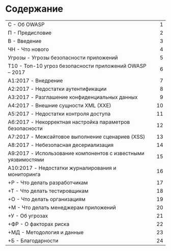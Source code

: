 # **Содержание**
|                                                             |      |      |
| :---------------------------------------------------------- | :--- | ---: |
| С	-	Об OWASP                                                    |      |    1 |
| П	-	Предисловие                                                 |      |    2 |
| В	-	Введение                                                    |      |    3 |
| ЧН	-	Что нового                                              |      |    4 |
| Угрозы	-	Угрозы безопасности приложений                      |      |    5 |
| Т10	-	Топ-10 угроз безопасности приложений OWASP – 2017       |      |    6 |
| A1:2017	-	Внедрение                                           |      |    7 |
| A2:2017	-	Недостатки аутентификации                           |      |    8 |
| A3:2017	-	Разглашение конфиденциальных данных                 |      |    9 |
| A4:2017	-	Внешние сущности XML (XXE)                          |      |   10 |
| A5:2017	-	Недостатки контроля доступа                         |      |   11 |
| A6:2017	-	Некорректная настройка параметров безопасности      |      |   12 |
| A7:2017	-	Межсайтовое выполнение сценариев (XSS)              |      |   13 |
| A8:2017	-	Небезопасная десериализация                         |      |   14 |
| A9:2017	-	Использование компонентов с известными уязвимостями |      |   15 |
| A10:2017	- Недостатки журналирования и мониторинга               |      |   16 |
| +Р	-	Что делать разработчикам                                |      |   17 |
| +Т	-	Что делать тестировщикам                                |      |   18 |
| +О	-	Что делать организациям                                 |      |   19 |
| +М	-	Что делать менеджерам приложений                        |      |   20 |
| +У	-	Об угрозах                                              |      |   21 |
| +ФР	-	О факторах риска                                        |      |   22 |
| +МД	-	Методология и данные                                    |      |   23 |
| +Б	-	Благодарности                                           |      |   24 |